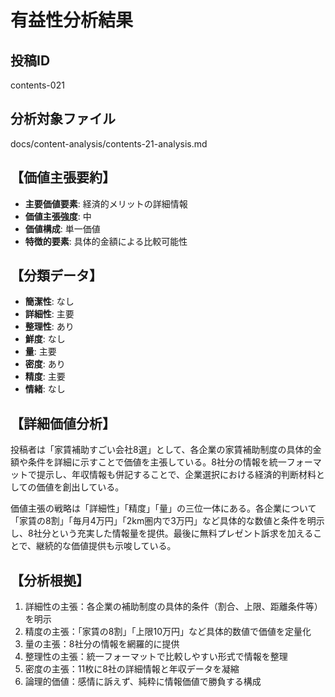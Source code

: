 # 有益性分析結果

## 投稿ID
contents-021

## 分析対象ファイル
docs/content-analysis/contents-21-analysis.md

## 【価値主張要約】
- **主要価値要素**: 経済的メリットの詳細情報
- **価値主張強度**: 中
- **価値構成**: 単一価値
- **特徴的要素**: 具体的金額による比較可能性

## 【分類データ】
- **簡潔性**: なし
- **詳細性**: 主要
- **整理性**: あり
- **鮮度**: なし
- **量**: 主要
- **密度**: あり
- **精度**: 主要
- **情緒**: なし

## 【詳細価値分析】
投稿者は「家賃補助すごい会社8選」として、各企業の家賃補助制度の具体的金額や条件を詳細に示すことで価値を主張している。8社分の情報を統一フォーマットで提示し、年収情報も併記することで、企業選択における経済的判断材料としての価値を創出している。

価値主張の戦略は「詳細性」「精度」「量」の三位一体にある。各企業について「家賃の8割」「毎月4万円」「2km圏内で3万円」など具体的な数値と条件を明示し、8社分という充実した情報量を提供。最後に無料プレゼント訴求を加えることで、継続的な価値提供も示唆している。

## 【分析根拠】
1. 詳細性の主張：各企業の補助制度の具体的条件（割合、上限、距離条件等）を明示
2. 精度の主張：「家賃の8割」「上限10万円」など具体的数値で価値を定量化
3. 量の主張：8社分の情報を網羅的に提供
4. 整理性の主張：統一フォーマットで比較しやすい形式で情報を整理
5. 密度の主張：11枚に8社の詳細情報と年収データを凝縮
6. 論理的価値：感情に訴えず、純粋に情報価値で勝負する構成